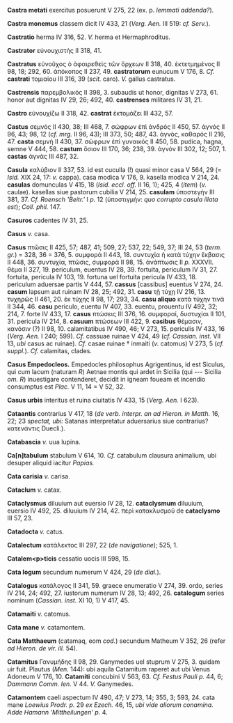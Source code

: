 **Castra metati** exercitus posuerunt V 275, 22 (ex. p. *lemmati
addenda?*).

**Castra monemus** classem dicit IV 433, 21 (*Verg. Aen.* III 519: *cf.
Serv.*).

**Castratio** herma IV 316, 52. *V.* herma et Hermaphroditus.

**Castrator** εὐνουχιστής II 318, 41.

**Castratus** εὐνοῦχος ὁ ἀφαιρεθεὶς τῶν ὄρχεων II 318, 40. ἐκτετμημένος
II 98, 18; 292, 60. ἀπόκοπος II 237, 49. **castratorum** eunucum V 176,
8. *Cf.* **castrati** τομιαίου III 316, 39 (*scit.* caro). *V.* gallus
castratus.

**Castrensis** παρεμβολικός II 398, 3. subaudis ut honor, dignitas V
273, 61. honor aut dignitas IV 29, 26; 492, 40. **castrenses** militares
IV 31, 21.

**Castro** εὐνουχίζω II 318, 42. **castrat** ἐκτομάζει III 432, 57.

**Castus** σεμνός II 430, 38; III 468, 7. σώφρων ἐπὶ ἀνδρός II 450, 57.
ἁγνός II 96, 43; 98, 12 (*cf. mrg.* II 96, 43); III 373, 50; 487, 43.
ἁγνός, καθαρός II 216, 47. **casta** σεμνή II 430, 37. σώφρων ἐπὶ
γυναικός II 450, 58. pudica, hagna, semne V 444, 58. **castum** ὅσιον
III 170, 36; 238, 39. ἁγνόν III 302, 12; 507, 1. **castas** ἁγνάς III
487, 32.

**Casula** καλύβιον II 337, 53. id est cuculla (!) quasi minor casa V
564, 29 (= *Isid.* XIX 24, 17: *v.* cappa). casa modica V 176, 9.
kasella modica V 214, 24. **casulas** domunculas V 415, 18 (*Isid. eccl.
off.* II 16, 1); 425, 4 (*item*) (*v.* caulae). kasellas siue pastorum
cubilia V 214, 25. **casulam** ὑποστεγήν III 381, 37. *Cf. Roensch
'Beitr.'* I *p.* 12 (ὑποστιγμήν: *quo corrupto casula illata est*);
*Coll. phil.* 147.

**Casuros** cadentes IV 31, 25.

**Casus** *v.* casa.

**Casus** πτῶσις II 425, 57; 487, 41; 509, 27; 537, 22; 549, 37; III 24,
53 (*term. gr.*) = 328, 36 = 376, 5. συμφορά II 443, 18. συντυχία ἡ κατὰ
τύχην ἔκβασις II 448, 36. συντυχία, πτῶσις, συμφορά II 98, 15. ἀνάπτωσις
II *p.* XXXVII. θέμα II 327, 19. periculum, euentus IV 28, 39. fortuita,
periculum IV 31, 27. fortuita, pericuIa IV 103, 19. fortuna uel fortuita
pericula IV 433, 18. periculum aduersae partis V 444, 57. **cassus**
[cassibus] euentus V 274, 24. **casum** lapsum aut ruinam IV 28, 25;
492, 31. **casu** τῇ τύχῃ IV 216, 13. τυχηρῶς II 461, 20. ἐκ τύχης II
98, 17; 293, 34. **casu aliquo** κατὰ τύχην τινά II 344, 46. **casu**
periculo, euentu IV 407, 33. euentu, prouentu IV 492, 32; 214, 7. forte
IV 433, 17. **casus** πτώσεις III 376, 16. συμφοραί, δυστυχίαι II 101,
31. pericula IV 214, 8. **casuum** πτώσεων III 422, 9. **casibus**
θέμασιν, κανόσιν (?) II 98, 10. calamitatibus IV 490, 46; V 273, 15.
periculis IV 433, 16 (*Verg. Aen.* I 240; 599). *Cf.* cassuae ruinae V
424, 49 (*cf. Cassian. inst.* VII 13, *ubi* casus ac ruinae). *Cf.*
casae ruinae † inmaiti (*v.* catomus) V 273, 5 (*cf. suppl.*). *Cf.*
calamitas, clades.

**Casus Empedocleos.** Empedocles philosophus Agrigentinus, id est
Siculus, qui cum lacum (naturam *R*) Aetnae montis qui ardet in Sicilia
(qui --- Sicilia *om. R*) inuestigare contenderet, decidit in igneam
foueam et incendio consumptus est *Plac.* V 11, 14 = V 52, 32.

**Casus urbis** interitus et ruina ciuitatis IV 433, 15 (*Verg. Aen.*
I 623).

**Cataantis** contrarius V 417, 18 (*de verb. interpr. an ad Hieron. in
Matth.* 16, 22; 23 *spectat, ubi:* Satanas interpretatur aduersarius
siue contrarius? κατενάντις Duecli.).

**Catabascia** *v.* uua lupina.

**Ca[n]tabulum** stabulum V 614, 10. *Cf.* catabulum clausura
animalium, ubi desuper aliquid iacitur *Papias.*

**Cata carisia** *v.* carisa.

**Cataclum** *v.* catax.

**Cataclysmus** diluuium aut euersio IV 28, 12. **cataclysmum**
diluuium, euersio IV 492, 25. diluuium IV 214, 42. περὶ κατακλυσμοῦ de
**cataclysmo** III 57, 23.

**Catadocta** *v.* catus.

**Catalectum** κατάλεκτος III 297, 22 (*de navigatione*); 525, 1.

**Catalem\<p\>ticis** cessatio uocis III 598, 15.

**Cata logum** secundum numerum V 424, 29 (*de dial.*).

**Catalogus** κατάλογος II 341, 59. graece enumeratio V 274, 39. ordo,
series IV 214, 24; 492, 27. iustorum numerum IV 28, 13; 492, 26.
**catalogum** series nominum (*Cassian. inst.* XI 10, 1) V 417, 45.

**Catamaiti** *v.* catomus.

**Cata mane** *v.* catamontem.

**Cata Matthaeum** (catamaq, eom *cod.*) secundum Matheum V 352, 26
(refer *ad Hieron. de vir. ill.* 54).

**Catamitus** Γανυμήδης II 98, 29. Ganymedes uel stuprum V 275, 3.
quidam uir fuit. Plautus (*Men.* 144): ubi aquila Catamitum raperet aut
ubi Venus Adoneum V 176, 10. **Catamiti** concubini V 563, 63. *Cf.
Festus Pauli p.* 44, 6; *Dam­mann Comm. Ien.* V 44. *V.* Ganymedes.

**Catamontem** caeli aspectum IV 490, 47; V 273, 14; 355, 3; 593, 24.
cata mane *Loewius Prodr. p.* 29 *ex Ezech.* 46, 15, *ubi vide aliorum
conamina. Adde Hamann 'Mittheilungen' p.* 4.
